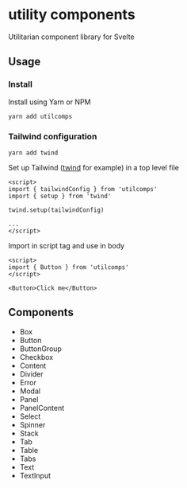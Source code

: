 # utility components

Utilitarian component library for Svelte

## Usage

### Install

Install using Yarn or NPM

    yarn add utilcomps

### Tailwind configuration

    yarn add twind

Set up Tailwind ([twind](https://twind.dev) for example) in a top level file

    <script>
    import { tailwindConfig } from 'utilcomps'
    import { setup } from 'twind'

    twind.setup(tailwindConfig)

    ...
    </script>

Import in script tag and use in body

    <script>
    import { Button } from 'utilcomps'
    </script>

    <Button>Click me</Button>

## Components

- Box
- Button
- ButtonGroup
- Checkbox
- Content
- Divider
- Error
- Modal
- Panel
- PanelContent
- Select
- Spinner
- Stack
- Tab
- Table
- Tabs
- Text
- TextInput
